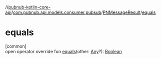 //[pubnub-kotlin-core-api](../../../index.md)/[com.pubnub.api.models.consumer.pubsub](../index.md)/[PNMessageResult](index.md)/[equals](equals.md)

# equals

[common]\
open operator override fun [equals](equals.md)(other: [Any](https://kotlinlang.org/api/core/kotlin-stdlib/kotlin/-any/index.html)?): [Boolean](https://kotlinlang.org/api/core/kotlin-stdlib/kotlin/-boolean/index.html)
